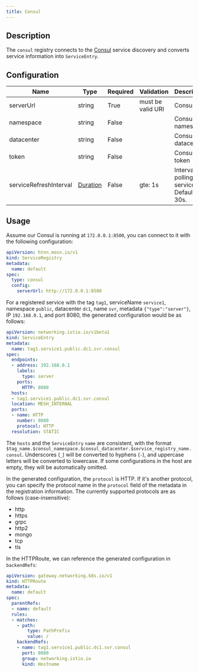```yaml
---
title: Consul
---
```


## Description

The `consul` registry connects to the [Consul](https://developer.hashicorp.com/consul) service discovery and converts service information into `ServiceEntry`.

## Configuration

| Name                    | Type                        | Required | Validation        | Description        |
|--------------------------|-----------------------------|----------|-------------------|---------------------|
| serverUrl                | string                      | True     | must be valid URI | Consul URL          |
| namespace                | string                      | False    |                   | Consul namespace    |
| datacenter               | string                      | False    |                   | Consul datacenter   |
| token                    | string                      | False    |                   | Consul token        |
| serviceRefreshInterval   | [Duration](../type.md#duration) | False    | gte: 1s           | Interval for polling the service list. Default is 30s. |

## Usage

Assume our Consul is running at `172.0.0.1:8500`, you can connect to it with the following configuration:

```yaml
apiVersion: htnn.mosn.io/v1
kind: ServiceRegistry
metadata:
  name: default
spec:
  type: consul
  config:
    serverUrl: http://172.0.0.1:8500
```

For a registered service with the tag `tag1`, serviceName `service1`, namespace `public`, datacenter `dc1`, name `svr`, metadata `{"type":"server"}`, IP `192.168.0.1`, and port 8080, the generated configuration would be as follows:

```yaml
apiVersion: networking.istio.io/v1beta1
kind: ServiceEntry
metadata:
  name: tag1.service1.public.dc1.svr.consul
spec:
  endpoints:
  - address: 192.168.0.1
    labels:
      type: server
    ports:
      HTTP: 8080
  hosts:
  - tag1.service1.public.dc1.svr.consul
  location: MESH_INTERNAL
  ports:
  - name: HTTP
    number: 8080
    protocol: HTTP
  resolution: STATIC
```

The `hosts` and the `ServiceEntry` `name` are consistent, with the format `$tag_name.$consul_namespace.$consul_datacenter.$service_registry_name.consul`. Underscores (`_`) will be converted to hyphens (`-`), and uppercase letters will be converted to lowercase. If some configurations in the host are empty, they will be automatically omitted.

In the generated configuration, the `protocol` is HTTP. If it's another protocol, you can specify the protocol name in the `protocol` field of the metadata in the registration information. The currently supported protocols are as follows (case-insensitive):

- http
- https
- grpc
- http2
- mongo
- tcp
- tls

In the HTTPRoute, we can reference the generated configuration in `backendRefs`:

```yaml
apiVersion: gateway.networking.k8s.io/v1
kind: HTTPRoute
metadata:
  name: default
spec:
  parentRefs:
  - name: default
  rules:
  - matches:
    - path:
        type: PathPrefix
        value: /
    backendRefs:
    - name: tag1.service1.public.dc1.svr.consul
      port: 8080
      group: networking.istio.io
      kind: Hostname
```
